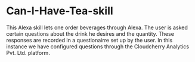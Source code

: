 # Can-I-Have-Tea-skill
This Alexa skill lets one order beverages through Alexa. The user is asked certain questions about the drink he desires and the quantity. These responses are recorded in a questionairre set up by the user. In this instance we have configured questions through the Cloudcherry Analytics Pvt. Ltd. platform.
